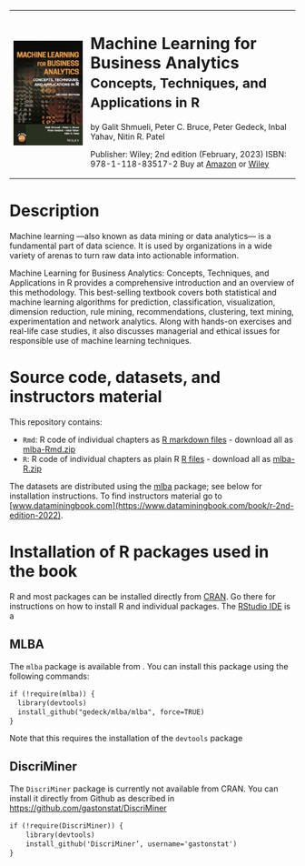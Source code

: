 <table>
<tr>
<td><img src="img/mlba-bookcover.png" width=300></td>
<td>
<h1>Machine Learning for Business Analytics<br>
<small>Concepts, Techniques, and Applications in R</small></h1>

by Galit Shmueli, Peter C. Bruce, Peter Gedeck, Inbal Yahav, Nitin R. Patel

Publisher: Wiley; 2nd edition (February, 2023)
ISBN: 978-1-118-83517-2
Buy at
<a href="https://www.amazon.com/Machine-Learning-Business-Analytics-Applications/dp/1119835178/?&_encoding=UTF8&tag=petergedeck-20&linkCode=ur2&linkId=681b98b51c3d935ffec95c8284e2e0bc&camp=1789&creative=9325">Amazon</a>
or
<a href="https://www.wiley.com/en-us/Machine+Learning+for+Business+Analytics%3A+Concepts%2C+Techniques%2C+and+Applications+in+R%2C+2nd+Edition-p-9781119835172">Wiley</a>

<!-- Errata: http://oreilly.com/catalog/errata.csp?isbn=9781492072942 -->
</td>
</tr>
</table>

# Description
Machine learning —also known as data mining or data analytics— is a fundamental part of data science. It is used by organizations in a wide variety of arenas to turn raw data into actionable information.

Machine Learning for Business Analytics: Concepts, Techniques, and Applications in R provides a comprehensive introduction and an overview of this methodology. This best-selling textbook covers both statistical and machine learning algorithms for prediction, classification, visualization, dimension reduction, rule mining, recommendations, clustering, text mining, experimentation and network analytics. Along with hands-on exercises and real-life case studies, it also discusses managerial and ethical issues for responsible use of machine learning techniques.

# Source code, datasets, and instructors material
This repository contains:

- `Rmd`: R code of individual chapters as 
  [R markdown files](https://github.com/gedeck/mlba-R-code/tree/main/Rmd) - 
  download all as [mlba-Rmd.zip](mlba-Rmd.zip)
- `R`: R code of individual chapters as plain R
  [R files](https://github.com/gedeck/mlba-R-code/tree/main/R) - 
  download all as [mlba-R.zip](mlba-R.zip)

The datasets are distributed using the [mlba](https://github.com/gedeck/mlba) package; see below for installation instructions. 
To find instructors material go to [www.dataminingbook.com](https://www.dataminingbook.com/book/r-2nd-edition-2022). 


# Installation of R packages used in the book
R and most packages can be installed directly from [CRAN](https://cran.r-project.org/). Go there for instructions on how to install R and individual packages. 
The [RStudio IDE](https://posit.co/downloads/) is a 

## MLBA
The `mlba` package is available from [](https://github.com/gedeck/mlba). You can install this package using the following commands:
```
if (!require(mlba)) {
  library(devtools)
  install_github("gedeck/mlba/mlba", force=TRUE)
}
```
Note that this requires the installation of the `devtools` package

## DiscriMiner
The `DiscriMiner` package is currently not available from CRAN. You can install it directly from Github as described in https://github.com/gastonstat/DiscriMiner
```
if (!require(DiscriMiner)) {
    library(devtools)
    install_github('DiscriMiner’, username='gastonstat')
}
```


